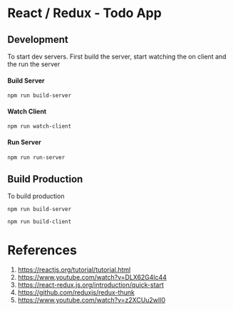 # React / Redux - Todo App

## Development
To start dev servers. First build the server, start watching the on client and the run the server

#### Build Server
`npm run build-server`

#### Watch Client
`npm run watch-client`

#### Run Server
`npm run run-server`

## Build Production
To build production

`npm run build-server`

`npm run build-client`


# References
1. https://reactjs.org/tutorial/tutorial.html
2. https://www.youtube.com/watch?v=DLX62G4lc44
3. https://react-redux.js.org/introduction/quick-start
4. https://github.com/reduxjs/redux-thunk
5. https://www.youtube.com/watch?v=z2XCUu2wIl0
